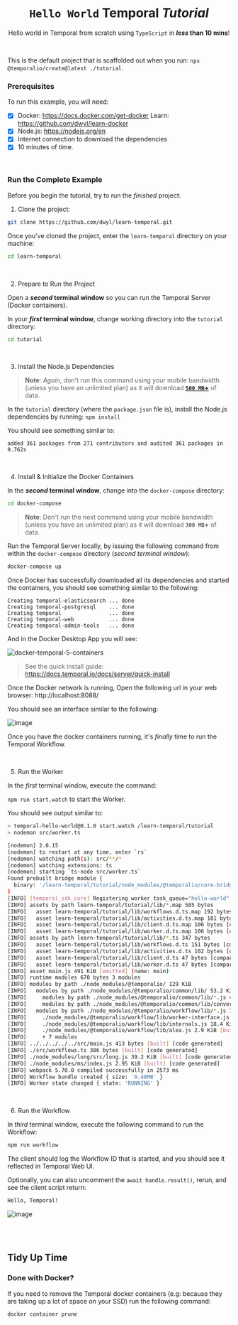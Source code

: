 <div align="center">

# `Hello World` Temporal _Tutorial_

Hello world in Temporal from scratch 
using `TypeScript` 
in **_less_ than 10 mins**!
</div>

<br />

This is the default project that is scaffolded out when you run:
`npx @temporalio/create@latest ./tutorial`.

<!--
https://docs.temporal.io/docs/typescript/hello-world
walks through the code in this sample.
-->
### Prerequisites

To run this example, you will need:

+ [x] Docker: https://docs.docker.com/get-docker 
  Learn: https://github.com/dwyl/learn-docker
+ [x] Node.js: https://nodejs.org/en
+ [x] Internet connection to download the dependencies
+ [x] 10 minutes of time.
 
<br />

### Run the Complete Example

Before you begin the tutorial,
try to run the _finished_ project:

1. Clone the project:

```sh
git clone https://github.com/dwyl/learn-temporal.git
```

Once you've cloned the project,
enter the `learn-temporal` directory
on your machine:

```sh
cd learn-temporal
```

<br />


2. Prepare to Run the Project 

Open a **_second_ terminal window**
so you can run the Temporal Server
(Docker containers).

In your **_first_ terminal window**, 
change working directory 
into the `tutorial` directory:

```sh
cd tutorial
```

<br />


3. Install the Node.js Dependencies

> **Note**: _Again_, don't run this command 
> using your mobile bandwidth 
(unless you have an unlimited plan) 
as it will download [**`500 MB`+**](https://github.com/dwyl/learn-temporal/issues/1#issuecomment-1066741638) of data.

In the `tutorial` directory
(where the `package.json` file is),
install the Node.js dependencies by running: 
`npm install` 

You should see something similar to:

```
added 361 packages from 271 contributors and audited 361 packages in 9.762s
```

<!--
Makes perfect sense to trust 271 random strangers on the internet with the security of your project.
https://snyk.io/blog/peacenotwar-malicious-npm-node-ipc-package-vulnerability/
-->

<br />

4. Install & Initialize the Docker Containers

In the **_second_ terminal window**,
change into the `docker-compose` directory:

```sh
cd docker-compose
```

> **Note**: Don't run the next command using your mobile bandwidth 
(unless you have an unlimited plan) 
as it will download **`300 MB`+** of data.


Run the Temporal Server locally,
by issuing the following command 
from within the `docker-compose` directory
(_second terminal window_):

```sh
docker-compose up
```

Once Docker has successfully downloaded 
all its dependencies and started the containers,
you should see something similar to the following:

```
Creating temporal-elasticsearch ... done
Creating temporal-postgresql    ... done
Creating temporal               ... done
Creating temporal-web           ... done
Creating temporal-admin-tools   ... done
```

And in the Docker Desktop App you will see:

![docker-temporal-5-containers](https://user-images.githubusercontent.com/194400/157717991-1acf3bf2-db3a-4167-bce1-4bd080aa32ae.png)



> See the quick install guide:
https://docs.temporal.io/docs/server/quick-install


Once the Docker network is running, 
Open the following url in your web browser:
http://localhost:8088/

You should see an interface similar to the following:

![image](https://user-images.githubusercontent.com/194400/157565096-3449ec47-e201-4a51-8520-33ec3643ce4f.png)



<!--
If you don't already have a `docker-compose` directory 
in the root of your project,
clone it from:

```sh
git clone https://github.com/temporalio/docker-compose.git
```

Once you have a `docker-compose` directory, 
open a second terminal window/tab 
and run the following:
-->



Once you have the docker containers running,
it's _finally_ time to run the Temporal Workflow.

<br />

5. Run the Worker

In the _first_ terminal window,
execute the command:

`npm run start.watch` to start the Worker.

You should see output similar to:

```sh
> temporal-hello-world@0.1.0 start.watch /learn-temporal/tutorial
> nodemon src/worker.ts

[nodemon] 2.0.15
[nodemon] to restart at any time, enter `rs`
[nodemon] watching path(s): src/**/*
[nodemon] watching extensions: ts
[nodemon] starting `ts-node src/worker.ts`
Found prebuilt bridge module {
  binary: '/learn-temporal/tutorial/node_modules/@temporalio/core-bridge/releases/x86_64-apple-darwin/index.node'
}
[INFO] [temporal_sdk_core] Registering worker task_queue="hello-world"
[INFO] assets by path learn-temporal/tutorial/lib/*.map 585 bytes
[INFO]   asset learn-temporal/tutorial/lib/workflows.d.ts.map 192 bytes [compared for emit]
[INFO]   asset learn-temporal/tutorial/lib/activities.d.ts.map 181 bytes [compared for emit]
[INFO]   asset learn-temporal/tutorial/lib/client.d.ts.map 106 bytes [compared for emit]
[INFO]   asset learn-temporal/tutorial/lib/worker.d.ts.map 106 bytes [compared for emit]
[INFO] assets by path learn-temporal/tutorial/lib/*.ts 347 bytes
[INFO]   asset learn-temporal/tutorial/lib/workflows.d.ts 151 bytes [compared for emit]
[INFO]   asset learn-temporal/tutorial/lib/activities.d.ts 102 bytes [compared for emit]
[INFO]   asset learn-temporal/tutorial/lib/client.d.ts 47 bytes [compared for emit]
[INFO]   asset learn-temporal/tutorial/lib/worker.d.ts 47 bytes [compared for emit]
[INFO] asset main.js 491 KiB [emitted] (name: main)
[INFO] runtime modules 670 bytes 3 modules
[INFO] modules by path ./node_modules/@temporalio/ 129 KiB
[INFO]   modules by path ./node_modules/@temporalio/common/lib/ 53.2 KiB
[INFO]     modules by path ./node_modules/@temporalio/common/lib/*.js 44.7 KiB 14 modules
[INFO]     modules by path ./node_modules/@temporalio/common/lib/converter/*.js 8.52 KiB 3 modules
[INFO]   modules by path ./node_modules/@temporalio/workflow/lib/*.js 75.9 KiB
[INFO]     ./node_modules/@temporalio/workflow/lib/worker-interface.js 9.64 KiB [built] [code generated]
[INFO]     ./node_modules/@temporalio/workflow/lib/internals.js 18.4 KiB [built] [code generated]
[INFO]     ./node_modules/@temporalio/workflow/lib/alea.js 2.9 KiB [built] [code generated]
[INFO]     + 7 modules
[INFO] ../../../../../src/main.js 413 bytes [built] [code generated]
[INFO] ./src/workflows.ts 386 bytes [built] [code generated]
[INFO] ./node_modules/long/src/long.js 39.2 KiB [built] [code generated]
[INFO] ./node_modules/ms/index.js 2.95 KiB [built] [code generated]
[INFO] webpack 5.70.0 compiled successfully in 2573 ms
[INFO] Workflow bundle created { size: '0.48MB' }
[INFO] Worker state changed { state: 'RUNNING' }
```

<br />


6. Run the Workflow

In _third_ terminal window, 
execute the following command
to run the Workflow:

```sh
npm run workflow
```

The client should log the Workflow ID that is started, 
and you should see it reflected in Temporal Web UI.

Optionally, you can also uncomment the `await handle.result()`, 
rerun, and see the client script return:

```bash
Hello, Temporal!
```




![image](https://user-images.githubusercontent.com/194400/157565604-c06efc45-c0a8-440c-864d-8b36ade7a956.png)


<br /> <br />

## Tidy Up Time

### Done with Docker?

If you need to remove the Temporal docker containers
(e.g: because they are taking up a lot of space on your SSD)
run the following command:

```
docker container prune
```